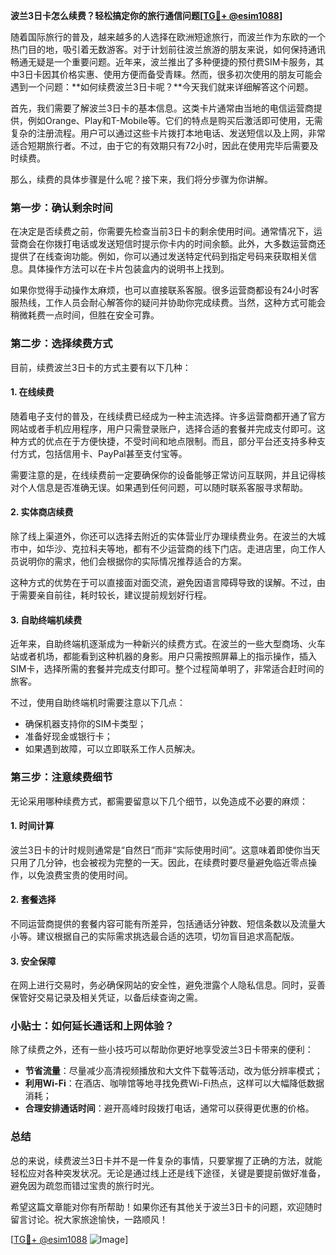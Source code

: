 **波兰3日卡怎么续费？轻松搞定你的旅行通信问题[[TG💪+ @esim1088](https://t.me/s/esim1088)]**

随着国际旅行的普及，越来越多的人选择在欧洲短途旅行，而波兰作为东欧的一个热门目的地，吸引着无数游客。对于计划前往波兰旅游的朋友来说，如何保持通讯畅通无疑是一个重要问题。近年来，波兰推出了多种便捷的预付费SIM卡服务，其中3日卡因其价格实惠、使用方便而备受青睐。然而，很多初次使用的朋友可能会遇到一个问题：**如何续费波兰3日卡呢？**今天我们就来详细解答这个问题。

首先，我们需要了解波兰3日卡的基本信息。这类卡片通常由当地的电信运营商提供，例如Orange、Play和T-Mobile等。它们的特点是购买后激活即可使用，无需复杂的注册流程。用户可以通过这些卡片拨打本地电话、发送短信以及上网，非常适合短期旅行者。不过，由于它的有效期只有72小时，因此在使用完毕后需要及时续费。

那么，续费的具体步骤是什么呢？接下来，我们将分步骤为你讲解。

### 第一步：确认剩余时间

在决定是否续费之前，你需要先检查当前3日卡的剩余使用时间。通常情况下，运营商会在你拨打电话或发送短信时提示你卡内的时间余额。此外，大多数运营商还提供了在线查询功能。例如，你可以通过发送特定代码到指定号码来获取相关信息。具体操作方法可以在卡片包装盒内的说明书上找到。

如果你觉得手动操作太麻烦，也可以直接联系客服。很多运营商都设有24小时客服热线，工作人员会耐心解答你的疑问并协助你完成续费。当然，这种方式可能会稍微耗费一点时间，但胜在安全可靠。

### 第二步：选择续费方式

目前，续费波兰3日卡的方式主要有以下几种：

#### 1. 在线续费

随着电子支付的普及，在线续费已经成为一种主流选择。许多运营商都开通了官方网站或者手机应用程序，用户只需登录账户，选择合适的套餐并完成支付即可。这种方式的优点在于方便快捷，不受时间和地点限制。而且，部分平台还支持多种支付方式，包括信用卡、PayPal甚至支付宝等。

需要注意的是，在线续费前一定要确保你的设备能够正常访问互联网，并且记得核对个人信息是否准确无误。如果遇到任何问题，可以随时联系客服寻求帮助。

#### 2. 实体商店续费

除了线上渠道外，你还可以选择去附近的实体营业厅办理续费业务。在波兰的大城市中，如华沙、克拉科夫等地，都有不少运营商的线下门店。走进店里，向工作人员说明你的需求，他们会根据你的实际情况推荐适合的方案。

这种方式的优势在于可以直接面对面交流，避免因语言障碍导致的误解。不过，由于需要亲自前往，耗时较长，建议提前规划好行程。

#### 3. 自助终端机续费

近年来，自助终端机逐渐成为一种新兴的续费方式。在波兰的一些大型商场、火车站或者机场，都能看到这种机器的身影。用户只需按照屏幕上的指示操作，插入SIM卡，选择所需的套餐并完成支付即可。整个过程简单明了，非常适合赶时间的旅客。

不过，使用自助终端机时需要注意以下几点：
- 确保机器支持你的SIM卡类型；
- 准备好现金或银行卡；
- 如果遇到故障，可以立即联系工作人员解决。

### 第三步：注意续费细节

无论采用哪种续费方式，都需要留意以下几个细节，以免造成不必要的麻烦：

#### 1. 时间计算

波兰3日卡的计时规则通常是“自然日”而非“实际使用时间”。这意味着即使你当天只用了几分钟，也会被视为完整的一天。因此，在续费时要尽量避免临近零点操作，以免浪费宝贵的使用时间。

#### 2. 套餐选择

不同运营商提供的套餐内容可能有所差异，包括通话分钟数、短信条数以及流量大小等。建议根据自己的实际需求挑选最合适的选项，切勿盲目追求高配版。

#### 3. 安全保障

在网上进行交易时，务必确保网站的安全性，避免泄露个人隐私信息。同时，妥善保管好交易记录及相关凭证，以备后续查询之需。

### 小贴士：如何延长通话和上网体验？

除了续费之外，还有一些小技巧可以帮助你更好地享受波兰3日卡带来的便利：

- **节省流量**：尽量减少高清视频播放和大文件下载等活动，改为低分辨率模式；
- **利用Wi-Fi**：在酒店、咖啡馆等地寻找免费Wi-Fi热点，这样可以大幅降低数据消耗；
- **合理安排通话时间**：避开高峰时段拨打电话，通常可以获得更优惠的价格。

### 总结

总的来说，续费波兰3日卡并不是一件复杂的事情，只要掌握了正确的方法，就能轻松应对各种突发状况。无论是通过线上还是线下途径，关键是要提前做好准备，避免因为疏忽而错过宝贵的旅行时光。

希望这篇文章能对你有所帮助！如果你还有其他关于波兰3日卡的问题，欢迎随时留言讨论。祝大家旅途愉快，一路顺风！

[[TG💪+ @esim1088](https://t.me/s/esim1088) ![Image](https://i.postimg.cc/4NQfJmqS/Snipaste-2025-05-13-00-14-12.png)]